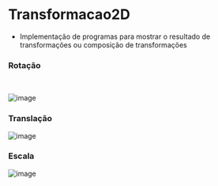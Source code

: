 # Transformacao2D
- Implementação de programas para mostrar o resultado de transformações ou composição de transformações
### Rotação
</br>

![image](https://user-images.githubusercontent.com/55249802/214730846-ff391326-3a56-41bd-9095-02134eb18c62.png)
</br>
### Translação

![image](https://user-images.githubusercontent.com/55249802/214732193-36f4331b-ee8e-4b49-a5ad-5e2d5a45625a.png)
</br>
### Escala

![image](https://user-images.githubusercontent.com/55249802/214732330-fb528c65-2685-4c9a-8047-63e5edd7b1db.png)


